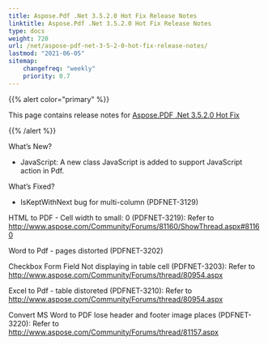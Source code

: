 ```yaml
---
title: Aspose.Pdf .Net 3.5.2.0 Hot Fix Release Notes
linktitle: Aspose.Pdf .Net 3.5.2.0 Hot Fix Release Notes
type: docs
weight: 720
url: /net/aspose-pdf-net-3-5-2-0-hot-fix-release-notes/
lastmod: "2021-06-05"
sitemap:
    changefreq: "weekly"
    priority: 0.7
---
```


{{% alert color="primary" %}}

This page contains release notes for [Aspose.PDF .Net 3.5.2.0 Hot Fix](http://www.aspose.com/downloads/pdf/net/new-releases/aspose.pdf-.net-3.5.2.0-hot-fix/)

{{% /alert %}}

What’s New?

- JavaScript: A new class JavaScript is
  added to support JavaScript action in Pdf.

What’s Fixed?

- IsKeptWithNext bug for multi-column (PDFNET-3129)

HTML to PDF - Cell width to small: 0 (PDFNET-3219): Refer
to <http://www.aspose.com/Community/Forums/81160/ShowThread.aspx#81160>

Word to Pdf - pages distorted (PDFNET-3202)

Checkbox Form Field Not displaying in table cell (PDFNET-3203):
Refer to
<http://www.aspose.com/Community/Forums/thread/80954.aspx>

Excel to Pdf - table distoreted (PDFNET-3210):
Refer to
<http://www.aspose.com/Community/Forums/thread/80954.aspx>

Convert MS Word to PDF lose header and footer image places (PDFNET-3220):
Refer to
<http://www.aspose.com/Community/Forums/thread/81157.aspx>
